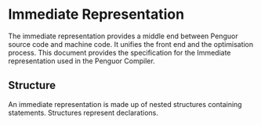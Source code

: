 # Immediate Representation

The immediate representation provides a middle end between Penguor source code and machine code.
It unifies the front end and the optimisation process.
This document provides the specification for the Immediate representation used in the Penguor Compiler.

## Structure

An immediate representation is made up of nested structures containing statements.
Structures represent declarations.
